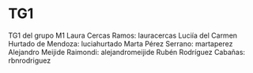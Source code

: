 # TG1
TG1 del grupo M1
Laura Cercas Ramos: lauracercas
Luciía del  Carmen Hurtado de Mendoza:  luciahurtado
Marta Pérez Serrano: martaperez
Alejandro Meijide  Raimondi: alejandromeijide
Rubén Rodríguez Cabañas: rbnrodriguez
